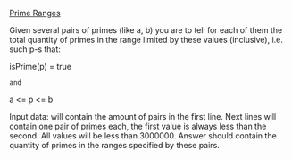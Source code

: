 [Prime Ranges](https://www.codeabbey.com/index/task_view/prime-ranges)

Given several pairs of primes (like a, b) you are to tell for each of them the total quantity of primes in the range limited by these values (inclusive), i.e. such p-s that:

isPrime(p) = true

    and

a <= p <= b

Input data: will contain the amount of pairs in the first line.
Next lines will contain one pair of primes each, the first value is always less than the second. All values will be less than 3000000.
Answer should contain the quantity of primes in the ranges specified by these pairs.